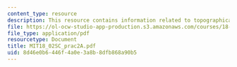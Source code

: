 ```yaml
---
content_type: resource
description: This resource contains information related to topographical map.
file: https://ol-ocw-studio-app-production.s3.amazonaws.com/courses/18-02sc-multivariable-calculus-fall-2010/8d46e0b6446f4a0e3a8b8dfb868a90b5_MIT18_02SC_prac2A.pdf
file_type: application/pdf
resourcetype: Document
title: MIT18_02SC_prac2A.pdf
uid: 8d46e0b6-446f-4a0e-3a8b-8dfb868a90b5
---
```

